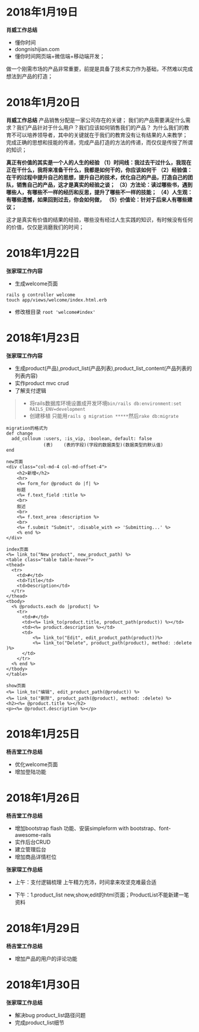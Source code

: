 
# 2018年1月19日
**肖威工作总结**
- 懂你时间
- dongnishijian.com
- 懂你时间网页端+微信端+移动端开发；

做一个刚需市场的产品非常重要，前提是具备了技术实力作为基础，不然难以完成想法到产品的打造；

# 2018年1月20日
**肖威工作总结**
产品销售分配是一家公司存在的关键；
我们的产品需要满足什么需求？我们产品针对于什么用户？我们应该如何销售我们的产品？
为什么我们的教育不可以培养领导者，其中的关键就在于我们的教育没有让有结果的人来教学；
完成正确的思想和技能的传递，完成产品打造的方法的传递，而仅仅是传授了所谓的知识；

**真正有价值的其实是一个人的人生的经验**
**（1）时间线：我过去干过什么，我现在正在干什么，我将来准备干什么，我都是如何干的，你应该如何干**
**（2）经验值：在干的过程中提升自己的思想，提升自己的技术，优化自己的产品，打造自己的团队，销售自己的产品，这才是真实的经验之谈；**
**（3）方法论：读过哪些书，遇到哪些人，有哪些不一样的经历和反思，提升了哪些不一样的技能；**
**（4）人生观：有哪些遗憾，如果回到过去，你会如何做，**
**（5）价值论：针对于后来人有哪些建议；**

这才是真实有价值的结果的经验，哪些没有经过人生实践的知识，有时候没有任何的价值，仅仅是消磨我们的时间；

# 2018年1月22日
**张家琛工作内容**
- 生成welcome页面  
```
rails g controller welcome
touch app/views/welcome/index.html.erb
```
- 修改根目录 `root 'welcome#index'`

# 2018年1月23日
**张家琛工作内容**
- 生成product(产品),product_list(产品列表),product_list_content(产品列表的列表内容)
- 实作product mvc crud
- 了解支付逻辑

> - 将rails数据库环境设置成开发环境`bin/rails db:environment:set RAILS_ENV=development`
> - 创建移植 只能用`rails g migration *****`然后`rake db:migrate`
```
migration的格式为
def change
  add_colloum :users, :is_vip, :boolean, default: false
              (表)    (表的字段)(字段的数据类型)(数据类型的默认值)
end
```
```
new页面
<div class="col-md-4 col-md-offset-4">
    <h2>新增</h2>
    <hr>
    <%= form_for @product do |f| %>
    标题
    <%= f.text_field :title %>
    <br>
    叙述
    <br>
    <%= f.text_area :description %>
    <br>
    <%= f.submit "Submit", :disable_with => 'Submitting...' %>
    <% end %>
</div>
```
```
index页面
<%= link_to("New product", new_product_path) %>
<table class="table table-hover">
<thead>
  <tr>
    <td>#</td>
    <td>Title</td>
    <td>Description</td>
  </tr>
</thead>
<tbody>
  <% @products.each do |product| %>
    <tr>
      <td>#</td>
      <td><%= link_to(product.title, product_path(product)) %></td>
      <td><%= product.description %></td>
      <td>
          <%= link_to("Edit", edit_product_path(product))%>
          <%= link_to("Delete", product_path(product), method: :delete )%>
      </td>
    </tr>
  <% end %>
</tbody>
</table>
```
```
show页面
<%= link_to("编辑", edit_product_path(@product)) %>
<%= link_to("删除", product_path(@product), method: :delete) %>
<h2><%= @product.title %></h2>
<p><%= @product.description %></p>
```

# 2018年1月25日
**杨吉堂工作总结**
- 优化welcome页面
- 增加登陆功能





# 2018年1月26日
**杨吉堂工作总结**
- 增加bootstrap flash 功能、安装simpleform with bootstrap、font-awesome-rails
- 实作后台CRUD
- 建立管理后台
- 增加商品详情栏位

**张家琛工作总结**
  - 上午：支付逻辑梳理 上午精力充沛，时间拿来攻坚克难最合适

  - 下午：1.product_list new,show,edit的html页面；ProductList不能新建一笔资料


  # 2018年1月29日
  **杨吉堂工作总结**
  - 增加产品的用户的评论功能

  # 2018年1月30日
  **张家琛工作总结**
  - 解决bug product_list路径问题
  - 完成product_list细节

